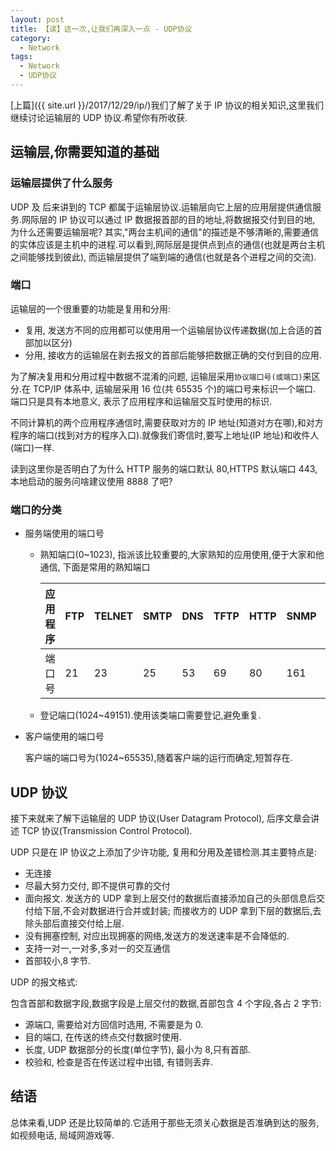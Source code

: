 ```yaml
---
layout: post
title: 【读】这一次,让我们再深入一点 - UDP协议
category:
  - Network
tags:
  - Network
  - UDP协议
---
```


[上篇]({{ site.url }}/2017/12/29/ip/)我们了解了关于 IP 协议的相关知识,这里我们继续讨论运输层的 UDP 协议.希望你有所收获.

## 运输层,你需要知道的基础

### 运输层提供了什么服务

UDP 及 后来讲到的 TCP 都属于运输层协议.运输层向它上层的应用层提供通信服务.网际层的 IP 协议可以通过 IP 数据报首部的目的地址,将数据报交付到目的地, 为什么还需要运输层呢? 其实,"两台主机间的通信"的描述是不够清晰的,需要通信的实体应该是主机中的进程.可以看到,网际层是提供点到点的通信(也就是两台主机之间能够找到彼此), 而运输层提供了端到端的通信(也就是各个进程之间的交流).

### 端口

运输层的一个很重要的功能是复用和分用:

- 复用, 发送方不同的应用都可以使用用一个运输层协议传递数据(加上合适的首部加以区分)
- 分用, 接收方的运输层在剥去报文的首部后能够把数据正确的交付到目的应用.

为了解决复用和分用过程中数据不混淆的问题, 运输层采用`协议端口号(或端口)`来区分.在 TCP/IP 体系中, 运输层采用 16 位(共 65535 个)的端口号来标识一个端口. 端口只是具有本地意义, 表示了应用程序和运输层交互时使用的标识.

不同计算机的两个应用程序通信时,需要获取对方的 IP 地址(知道对方在哪),和对方程序的端口(找到对方的程序入口).就像我们寄信时,要写上地址(IP 地址)和收件人(端口)一样.

读到这里你是否明白了为什么 HTTP 服务的端口默认 80,HTTPS 默认端口 443,本地启动的服务问啥建议使用 8888 了吧?

### 端口的分类

- 服务端使用的端口号

  - 熟知端口(0~1023), 指派该比较重要的,大家熟知的应用使用,便于大家和他通信, 下面是常用的熟知端口

    | 应用程序 | FTP | TELNET | SMTP | DNS | TFTP | HTTP | SNMP | HTTPS |
    | -------- | --- | ------ | ---- | --- | ---- | ---- | ---- | ----- |
    | 端口号   | 21  | 23     | 25   | 53  | 69   | 80   | 161  | 443   |

  - 登记端口(1024~49151).使用该类端口需要登记,避免重复.

- 客户端使用的端口号

  客户端的端口号为(1024~65535),随着客户端的运行而确定,短暂存在.

## UDP 协议

接下来就来了解下运输层的 UDP 协议(User Datagram Protocol), 后序文章会讲述 TCP 协议(Transmission Control Protocol).

UDP 只是在 IP 协议之上添加了少许功能, 复用和分用及差错检测.其主要特点是:

- 无连接
- 尽最大努力交付, 即不提供可靠的交付
- 面向报文. 发送方的 UDP 拿到上层交付的数据后直接添加自己的头部信息后交付给下层,不会对数据进行合并或封装; 而接收方的 UDP 拿到下层的数据后,去除头部后直接交付给上层.
- 没有拥塞控制, 对应出现拥塞的网络,发送方的发送速率是不会降低的.
- 支持一对一,一对多,多对一的交互通信
- 首部较小,8 字节.

UDP 的报文格式:

包含首部和数据字段,数据字段是上层交付的数据,首部包含 4 个字段,各占 2 字节:

- 源端口, 需要给对方回信时选用, 不需要是为 0.
- 目的端口, 在传送的终点交付数据时使用.
- 长度, UDP 数据部分的长度(单位字节), 最小为 8,只有首部.
- 校验和, 检查是否在传送过程中出错, 有错则丢弃.

## 结语

总体来看,UDP 还是比较简单的.它适用于那些无须关心数据是否准确到达的服务, 如视频电话, 局域网游戏等.

